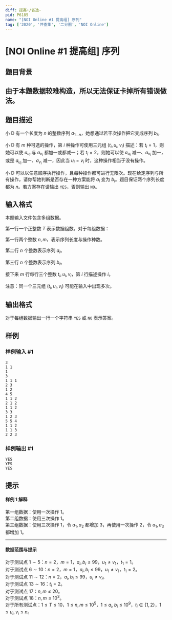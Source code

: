```yaml
---
diff: 提高+/省选-
pid: P6185
name: "[NOI Online #1 提高组] 序列"
tag: ['2020', '并查集', '二分图', 'NOI Online']
---
```

# [NOI Online #1 提高组] 序列
## 题目背景

## 由于本题数据较难构造，所以无法保证卡掉所有错误做法。


## 题目描述

小 D 有一个长度为 $n$ 的整数序列 $a_{1 \dots n}$，她想通过若干次操作把它变成序列 $b_i$。

小 D 有 $m$ 种可选的操作，第 $i$ 种操作可使用三元组 $(t_i,u_i,v_i)$ 描述：若 $t_i=1$，则她可以使 $a_{u_i}$ 与 $a_{v_i}$ 都加一或都减一；若 $t_i=2$，则她可以使 $a_{u_i}$ 减一、$a_{v_i}$ 加一，或是 $a_{u_i}$ 加一、$a_{v_i}$ 减一，因此当 $u_i=v_i$ 时，这种操作相当于没有操作。

小 D 可以以任意顺序执行操作，且每种操作都可进行无限次。现在给定序列与所有操作，请你帮她判断是否存在一种方案能将 $a_i$ 变为 $b_i$。题目保证两个序列长度都为 $n$。若方案存在请输出 `YES`，否则输出 `NO`。
## 输入格式

本题输入文件包含多组数据。

第一行一个正整数 $T$ 表示数据组数。对于每组数据：

第一行两个整数 $n,m$，表示序列长度与操作种数。

第二行 $n$ 个整数表示序列 $a_i$。

第三行 $n$ 个整数表示序列 $b_i$。

接下来 $m$ 行每行三个整数 $t_i,u_i,v_i$，第 $i$ 行描述操作 $i$。

注意：同一个三元组 $(t_i,u_i,v_i)$ 可能在输入中出现多次。
## 输出格式

对于每组数据输出一行一个字符串 `YES` 或 `NO` 表示答案。
## 样例

### 样例输入 #1
```
3
1 1
1
3
1 1 1
2 3
1 2
4 5
1 1 2
2 1 2
1 1 2
3 3
1 2 3
5 5 4
1 1 2
1 1 3
2 2 3
```
### 样例输出 #1
```
YES
YES
YES
```
## 提示

#### 样例 1 解释

第一组数据：使用一次操作 $1$。  
第二组数据：使用三次操作 $1$。  
第三组数据：使用三次操作 $1$，令 $a_1,a_2$ 都增加 $3$，再使用一次操作 $2$，令 $a_1,a_3$ 都增加 $1$。

---

#### 数据范围与提示

对于测试点 $1 \sim 5$：$n=2$，$m=1$，$a_i,b_i \le 99$，$u_1 \ne v_1$，$t_1=1$。  
对于测试点 $6 \sim 10$：$n=2$，$m=1$，$a_i,b_i \le 99$，$u_1 \ne v_1$，$t_1=2$。  
对于测试点 $11 \sim 12$：$n=2$，$a_i,b_i \le 99$，$u_i \ne v_i$。  
对于测试点 $13 \sim 16$：$t_i=2$。  
对于测试点 $17$：$n,m \le 20$。  
对于测试点 $18$：$n,m \le 10^3$。  
对于所有测试点：$1 \le T \le 10$，$1 \le n,m \le 10^5$，$1 \le a_i,b_i \le 10^9$，$t_i \in \{1,2\}$，$1\le u_i,v_i \le n$。
